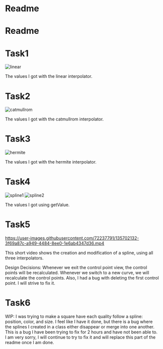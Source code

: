 # Readme

# Readme

# Task1
![linear](https://user-images.githubusercontent.com/72237791/135702004-833f7023-7bd9-41da-9278-c81ddb38e9ad.png)

The values I got with the linear interpolator.

# Task2
![catmullrom](https://user-images.githubusercontent.com/72237791/135702015-6d2bc653-c3ca-4aa4-89ae-69c604009c04.png)

The values I got with the catmullrom interpolator.

# Task3
![hermite](https://user-images.githubusercontent.com/72237791/135702025-aa830bd2-d81e-487c-a0e8-01cb87460ac8.png)

The values I got with the hermite interpolator.

# Task4
![spline1](https://user-images.githubusercontent.com/72237791/135702031-153fa6f4-a6a2-44f5-b6da-71e50f81f6b9.png)
![spline2](https://user-images.githubusercontent.com/72237791/135702034-7a5a3e93-819f-4b9e-a471-56f0dedfc4a2.png)

The values I got using getValue.

# Task5
https://user-images.githubusercontent.com/72237791/135702132-3f69a87c-a949-4484-8ee0-1e6ab4347d36.mp4

This short video shows the creation and modification of a spline, using all three interpolators.

Design Decisions:
Whenever we exit the control point view, the control points will be recalculated. Whenever we switch to a new curve, we will recalculate the control points. Also, I had a bug with deleting the first control point. I will strive to fix it.

# Task6
WIP: I was trying to make a square have each quality follow a spline: position, color, and size. I feel like I have it done, but there is a bug where the splines I created in a class either disappear or merge into one another. This is a bug I have been trying to fix for 2 hours and have not been able to. I am very sorry, I will continue to try to fix it and will replace this part of the readme once I am done.

